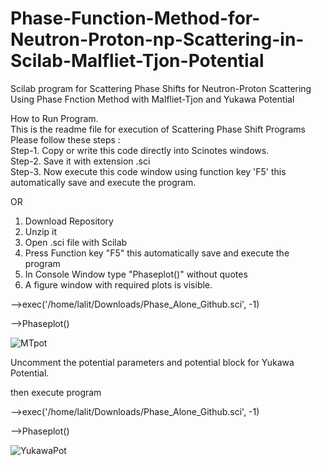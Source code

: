 # Phase-Function-Method-for-Neutron-Proton-np-Scattering-in-Scilab-Malfliet-Tjon-Potential
Scilab program for Scattering Phase Shifts for Neutron-Proton Scattering Using Phase Fnction Method with Malfliet-Tjon and Yukawa Potential

How to Run Program.                                                                                                                                         
This is the readme file for execution of Scattering Phase Shift Programs                                                        
Please follow these steps :                                                                                                                                
Step-1. Copy or write this code directly into Scinotes windows.                                                                       
Step-2. Save it with extension .sci                                                                                                                    
Step-3. Now execute this code window using function key 'F5' this automatically save and execute the program.                                                                                                                                            

OR
1. Download Repository 
2. Unzip it 
3. Open .sci file with Scilab 					
4. Press Function key "F5" this automatically save and execute the program
5. In Console Window type "Phaseplot()" without quotes
6. A figure window with required plots is visible.

-->exec('/home/lalit/Downloads/Phase_Alone_Github.sci', -1)

-->Phaseplot()

![MTpot](https://user-images.githubusercontent.com/83568077/223094812-37730756-b61d-4a8e-97bb-f1a4c6fdafa8.png)

Uncomment the potential parameters and potential block for Yukawa Potential.

then execute program 

-->exec('/home/lalit/Downloads/Phase_Alone_Github.sci', -1)

-->Phaseplot()

![YukawaPot](https://user-images.githubusercontent.com/83568077/223094802-e04d0a97-038f-4822-bb55-3e811f540cfe.png)
